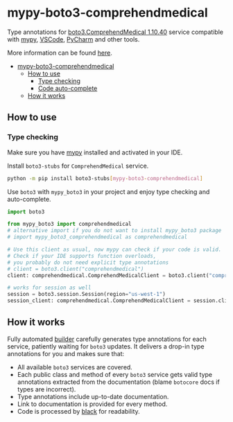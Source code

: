 # mypy-boto3-comprehendmedical

Type annotations for
[boto3.ComprehendMedical 1.10.40](https://boto3.amazonaws.com/v1/documentation/api/1.10.40/reference/services/comprehendmedical.html#ComprehendMedical) service
compatible with [mypy](https://github.com/python/mypy), [VSCode](https://code.visualstudio.com/),
[PyCharm](https://www.jetbrains.com/pycharm/) and other tools.

More information can be found [here](https://vemel.github.io/mypy_boto3/).

- [mypy-boto3-comprehendmedical](#mypy-boto3-comprehendmedical)
  - [How to use](#how-to-use)
    - [Type checking](#type-checking)
    - [Code auto-complete](#code-auto-complete)
  - [How it works](#how-it-works)

## How to use

### Type checking

Make sure you have [mypy](https://github.com/python/mypy) installed and activated in your IDE.

Install `boto3-stubs` for `ComprehendMedical` service.

```bash
python -m pip install boto3-stubs[mypy-boto3-comprehendmedical]
```

Use `boto3` with `mypy_boto3` in your project and enjoy type checking and auto-complete.

```python
import boto3

from mypy_boto3 import comprehendmedical
# alternative import if you do not want to install mypy_boto3 package
# import mypy_boto3_comprehendmedical as comprehendmedical

# Use this client as usual, now mypy can check if your code is valid.
# Check if your IDE supports function overloads,
# you probably do not need explicit type annotations
# client = boto3.client("comprehendmedical")
client: comprehendmedical.ComprehendMedicalClient = boto3.client("comprehendmedical")

# works for session as well
session = boto3.session.Session(region="us-west-1")
session_client: comprehendmedical.ComprehendMedicalClient = session.client("comprehendmedical")

```

## How it works

Fully automated [builder](https://github.com/vemel/mypy_boto3) carefully generates
type annotations for each service, patiently waiting for `boto3` updates. It delivers
a drop-in type annotations for you and makes sure that:

- All available `boto3` services are covered.
- Each public class and method of every `boto3` service gets valid type annotations
  extracted from the documentation (blame `botocore` docs if types are incorrect).
- Type annotations include up-to-date documentation.
- Link to documentation is provided for every method.
- Code is processed by [black](https://github.com/psf/black) for readability.